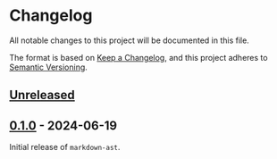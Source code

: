# Changelog

All notable changes to this project will be documented in this file.

The format is based on [Keep a Changelog](https://keepachangelog.com/en/1.0.0/),
and this project adheres to [Semantic Versioning](https://semver.org/spec/v2.0.0.html).


## [Unreleased]



## [0.1.0] - 2024-06-19

Initial release of `markdown-ast`.



<!-- v0.1.0 -->
<!-- [#1]: https://github.com/ConnorGray/Markdown/pull/1 -->

<!-- Unreleased -->

<!-- This needs to be updated for each tagged release. -->
[Unreleased]: https://github.com/ConnorGray/Markdown/compare/v0.1.0...HEAD

<!-- [0.2.0]: https://github.com/ConnorGray/Markdown/compare/v0.1.0...v0.2.0 -->
[0.1.0]: https://github.com/ConnorGray/Markdown/releases/tag/v0.1.0